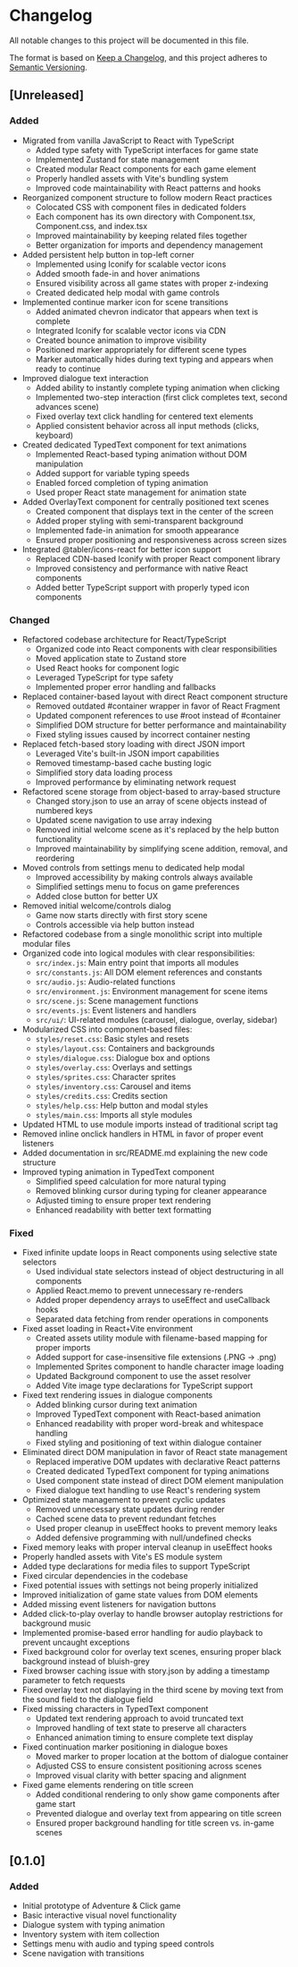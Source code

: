 # Changelog

All notable changes to this project will be documented in this file.

The format is based on [Keep a Changelog](https://keepachangelog.com/en/1.0.0/),
and this project adheres to [Semantic Versioning](https://semver.org/spec/v2.0.0.html).

## [Unreleased]

### Added

- Migrated from vanilla JavaScript to React with TypeScript
  - Added type safety with TypeScript interfaces for game state
  - Implemented Zustand for state management
  - Created modular React components for each game element
  - Properly handled assets with Vite's bundling system
  - Improved code maintainability with React patterns and hooks
- Reorganized component structure to follow modern React practices
  - Colocated CSS with component files in dedicated folders
  - Each component has its own directory with Component.tsx, Component.css, and index.tsx
  - Improved maintainability by keeping related files together
  - Better organization for imports and dependency management
- Added persistent help button in top-left corner
  - Implemented using Iconify for scalable vector icons
  - Added smooth fade-in and hover animations
  - Ensured visibility across all game states with proper z-indexing
  - Created dedicated help modal with game controls
- Implemented continue marker icon for scene transitions
  - Added animated chevron indicator that appears when text is complete
  - Integrated Iconify for scalable vector icons via CDN
  - Created bounce animation to improve visibility
  - Positioned marker appropriately for different scene types
  - Marker automatically hides during text typing and appears when ready to continue
- Improved dialogue text interaction
  - Added ability to instantly complete typing animation when clicking
  - Implemented two-step interaction (first click completes text, second advances scene)
  - Fixed overlay text click handling for centered text elements
  - Applied consistent behavior across all input methods (clicks, keyboard)
- Created dedicated TypedText component for text animations
  - Implemented React-based typing animation without DOM manipulation
  - Added support for variable typing speeds
  - Enabled forced completion of typing animation
  - Used proper React state management for animation state
- Added OverlayText component for centrally positioned text scenes
  - Created component that displays text in the center of the screen
  - Added proper styling with semi-transparent background
  - Implemented fade-in animation for smooth appearance
  - Ensured proper positioning and responsiveness across screen sizes
- Integrated @tabler/icons-react for better icon support
  - Replaced CDN-based Iconify with proper React component library
  - Improved consistency and performance with native React components
  - Added better TypeScript support with properly typed icon components

### Changed

- Refactored codebase architecture for React/TypeScript
  - Organized code into React components with clear responsibilities
  - Moved application state to Zustand store
  - Used React hooks for component logic
  - Leveraged TypeScript for type safety
  - Implemented proper error handling and fallbacks
- Replaced container-based layout with direct React component structure
  - Removed outdated #container wrapper in favor of React Fragment
  - Updated component references to use #root instead of #container
  - Simplified DOM structure for better performance and maintainability
  - Fixed styling issues caused by incorrect container nesting
- Replaced fetch-based story loading with direct JSON import
  - Leveraged Vite's built-in JSON import capabilities
  - Removed timestamp-based cache busting logic
  - Simplified story data loading process
  - Improved performance by eliminating network request
- Refactored scene storage from object-based to array-based structure
  - Changed story.json to use an array of scene objects instead of numbered keys
  - Updated scene navigation to use array indexing
  - Removed initial welcome scene as it's replaced by the help button functionality
  - Improved maintainability by simplifying scene addition, removal, and reordering
- Moved controls from settings menu to dedicated help modal
  - Improved accessibility by making controls always available
  - Simplified settings menu to focus on game preferences
  - Added close button for better UX
- Removed initial welcome/controls dialog
  - Game now starts directly with first story scene
  - Controls accessible via help button instead
- Refactored codebase from a single monolithic script into multiple modular files
- Organized code into logical modules with clear responsibilities:
  - `src/index.js`: Main entry point that imports all modules
  - `src/constants.js`: All DOM element references and constants
  - `src/audio.js`: Audio-related functions
  - `src/environment.js`: Environment management for scene items
  - `src/scene.js`: Scene management functions
  - `src/events.js`: Event listeners and handlers
  - `src/ui/`: UI-related modules (carousel, dialogue, overlay, sidebar)
- Modularized CSS into component-based files:
  - `styles/reset.css`: Basic styles and resets
  - `styles/layout.css`: Containers and backgrounds
  - `styles/dialogue.css`: Dialogue box and options
  - `styles/overlay.css`: Overlays and settings
  - `styles/sprites.css`: Character sprites
  - `styles/inventory.css`: Carousel and items
  - `styles/credits.css`: Credits section
  - `styles/help.css`: Help button and modal styles
  - `styles/main.css`: Imports all style modules
- Updated HTML to use module imports instead of traditional script tag
- Removed inline onclick handlers in HTML in favor of proper event listeners
- Added documentation in src/README.md explaining the new code structure
- Improved typing animation in TypedText component
  - Simplified speed calculation for more natural typing
  - Removed blinking cursor during typing for cleaner appearance
  - Adjusted timing to ensure proper text rendering
  - Enhanced readability with better text formatting

### Fixed

- Fixed infinite update loops in React components using selective state selectors
  - Used individual state selectors instead of object destructuring in all components
  - Applied React.memo to prevent unnecessary re-renders
  - Added proper dependency arrays to useEffect and useCallback hooks
  - Separated data fetching from render operations in components
- Fixed asset loading in React+Vite environment
  - Created assets utility module with filename-based mapping for proper imports
  - Added support for case-insensitive file extensions (.PNG → .png)
  - Implemented Sprites component to handle character image loading
  - Updated Background component to use the asset resolver
  - Added Vite image type declarations for TypeScript support
- Fixed text rendering issues in dialogue components
  - Added blinking cursor during text animation
  - Improved TypedText component with React-based animation
  - Enhanced readability with proper word-break and whitespace handling
  - Fixed styling and positioning of text within dialogue container
- Eliminated direct DOM manipulation in favor of React state management
  - Replaced imperative DOM updates with declarative React patterns
  - Created dedicated TypedText component for typing animations
  - Used component state instead of direct DOM element manipulation
  - Fixed dialogue text handling to use React's rendering system
- Optimized state management to prevent cyclic updates
  - Removed unnecessary state updates during render
  - Cached scene data to prevent redundant fetches
  - Used proper cleanup in useEffect hooks to prevent memory leaks
  - Added defensive programming with null/undefined checks
- Fixed memory leaks with proper interval cleanup in useEffect hooks
- Properly handled assets with Vite's ES module system
- Added type declarations for media files to support TypeScript
- Fixed circular dependencies in the codebase
- Fixed potential issues with settings not being properly initialized
- Improved initialization of game state values from DOM elements
- Added missing event listeners for navigation buttons
- Added click-to-play overlay to handle browser autoplay restrictions for background music
- Implemented promise-based error handling for audio playback to prevent uncaught exceptions
- Fixed background color for overlay text scenes, ensuring proper black background instead of bluish-grey
- Fixed browser caching issue with story.json by adding a timestamp parameter to fetch requests
- Fixed overlay text not displaying in the third scene by moving text from the sound field to the dialogue field
- Fixed missing characters in TypedText component
  - Updated text rendering approach to avoid truncated text
  - Improved handling of text state to preserve all characters
  - Enhanced animation timing to ensure complete text display
- Fixed continuation marker positioning in dialogue boxes
  - Moved marker to proper location at the bottom of dialogue container
  - Adjusted CSS to ensure consistent positioning across scenes
  - Improved visual clarity with better spacing and alignment
- Fixed game elements rendering on title screen
  - Added conditional rendering to only show game components after game start
  - Prevented dialogue and overlay text from appearing on title screen
  - Ensured proper background handling for title screen vs. in-game scenes

## [0.1.0]

### Added

- Initial prototype of Adventure & Click game
- Basic interactive visual novel functionality
- Dialogue system with typing animation
- Inventory system with item collection
- Settings menu with audio and typing speed controls
- Scene navigation with transitions
